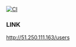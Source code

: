 [![CI](https://github.com/kash1ma/hexletProject/actions/workflows/kash1ma-check.yml/badge.svg)](https://github.com/kash1ma/hexletProject/actions/workflows/kash1ma-check.yml)


### LINK
http://51.250.111.163/users
